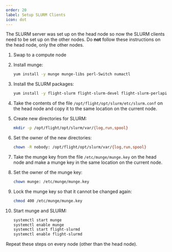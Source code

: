 ```yaml
---
order: 20
label: Setup SLURM Clients
icon: dot
---
```


The SLURM server was set up on the head node so now the SLURM clients need to be set up on the other nodes. Do **not** follow these instructions on the head node, only the other nodes.

1. Swap to a compute node

2. Install munge:
	```bash
	yum install -y munge munge-libs perl-Switch numactl
	```

3. Install the SLURM packages:
	```bash
	yum install -y flight-slurm flight-slurm-devel flight-slurm-perlapi flight-slurm-torque flight-slurm-slurmd flight-slurm-example-configs flight-slurm-libpmi
	```

4. Take the contents of the file `/opt/flight/opt/slurm/etc/slurm.conf` on the head node and copy it to the same location on the current node.

5. Create new directories for SLURM:
	```bash
	mkdir -p /opt/flight/opt/slurm/var/{log,run,spool}
	```

6. Set the owner of the new directories:
	```bash
	chown -R nobody: /opt/flight/opt/slurm/var/{log,run,spool}
	```

7. Take the munge key from the file `/etc/munge/munge.key` on the head node and make a munge key in the same location on the current node.

8. Set the owner of the munge key:
	```bash
	chown munge: /etc/munge/munge.key
	```
9. Lock the munge key so that it cannot be changed again:
	```bash
	chmod 400 /etc/munge/munge.key
	```

10. Start munge and SLURM:
	```bash
	systemctl start munge
	systemctl enable munge
	systemctl start flight-slurmd
	systemctl enable flight-slurmd
	```

Repeat these steps on every node (other than the head node).
